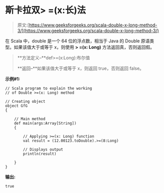 # 斯卡拉双> =(x:长)法

> 原文:[https://www.geeksforgeeks.org/scala-double-x-long-method-3/](https://www.geeksforgeeks.org/scala-double-x-long-method-3/)

在 Scala 中，double 是一个 64 位的浮点数，相当于 Java 的 Double 原语类型。如果该值大于或等于 x，则使用 **> =(x: Long)** 方法返回真，否则返回假。

> **方法定义–**def>=(x:Long):布尔值
> 
> **返回–**如果该值大于或等于 x，则返回 true，否则返回 false。

**示例#1:**

```
// Scala program to explain the working 
// of Double >=(x: Long) method

// Creating object
object GfG
{ 

    // Main method
    def main(args:Array[String])
    {

        // Applying >=(x: Long) function
        val result = (12.00123.toDouble).>=(8:Long)

        // Displays output
        println(result)

    }
} 
```

**输出:**

```
true

```